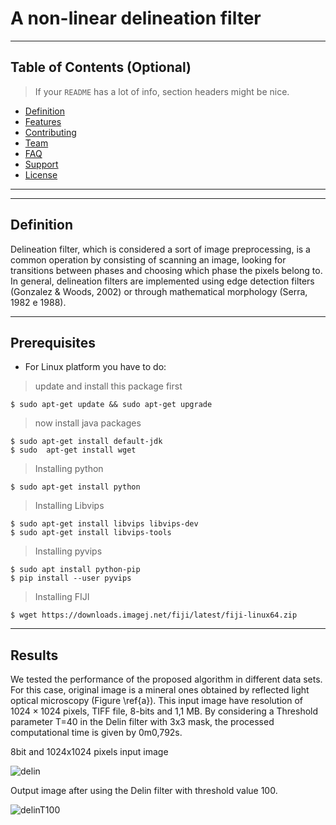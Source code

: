 # A  non-linear delineation filter


---

## Table of Contents (Optional)

> If your `README` has a lot of info, section headers might be nice.

- [Definition](#definition)
- [Features](#features)
- [Contributing](#contributing)
- [Team](#team)
- [FAQ](#faq)
- [Support](#support)
- [License](#license)


---


---
## Definition

Delineation filter, which is  considered a sort of image preprocessing, is a common operation by consisting of scanning an image, looking for transitions between phases and choosing which phase the pixels belong to. In general, delineation filters are implemented using edge detection filters (Gonzalez $\&$ Woods, 2002) or through mathematical morphology (Serra, 1982 e 1988).

--- 
## Prerequisites

- For Linux platform you have to do:

> update and install this package first

```shell
$ sudo apt-get update && sudo apt-get upgrade
```

> now install java packages

```shell
$ sudo apt-get install default-jdk
$ sudo  apt-get install wget
```
> Installing python

```shell
$ sudo apt-get install python 
```
> Installing Libvips
```shell
$ sudo apt-get install libvips libvips-dev 
$ sudo apt-get install libvips-tools
```
>Installing pyvips
```shell
$ sudo apt install python-pip
$ pip install --user pyvips 
```
> Installing FIJI
```shell
$ wget https://downloads.imagej.net/fiji/latest/fiji-linux64.zip 
```
---
## Results
We tested the performance of the proposed algorithm in different data sets. For this case, original image is a mineral ones obtained by reflected light optical microscopy (Figure \ref{a}). This input image have resolution of $1024 \times 1024$ pixels,  TIFF file,  8-bits and 1,1 MB.  By considering a Threshold parameter T=40 in the Delin filter with 3x3 mask, the processed computational time is given by  0m0,792s.

8bit and 1024x1024 pixels input image

![delin](https://user-images.githubusercontent.com/55209164/81089091-4c252300-8ed2-11ea-9610-507172798f78.jpg)  




Output image after using the Delin filter with threshold value 100.

![delinT100](https://user-images.githubusercontent.com/55209164/81089882-4f6cde80-8ed3-11ea-92ed-bc68b7eef2ce.jpg)




